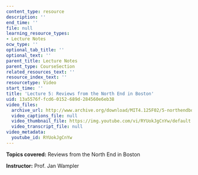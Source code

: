```yaml
---
content_type: resource
description: ''
end_time: ''
file: null
learning_resource_types:
- Lecture Notes
ocw_type: ''
optional_tab_title: ''
optional_text: ''
parent_title: Lecture Notes
parent_type: CourseSection
related_resources_text: ''
resource_index_text: ''
resourcetype: Video
start_time: ''
title: 'Lecture 5: Reviews from the North End in Boston'
uid: 13a5576f-fcd6-0152-689d-284560e6eb38
video_files:
  archive_url: http://www.archive.org/download/MIT4.125F02/5-northendboston-220k.mp4
  video_captions_file: null
  video_thumbnail_file: https://img.youtube.com/vi/RYUokJgCnYw/default.jpg
  video_transcript_file: null
video_metadata:
  youtube_id: RYUokJgCnYw
---
```


**Topics covered:** Reviews from the North End in Boston

**Instructor:** Prof. Jan Wampler



